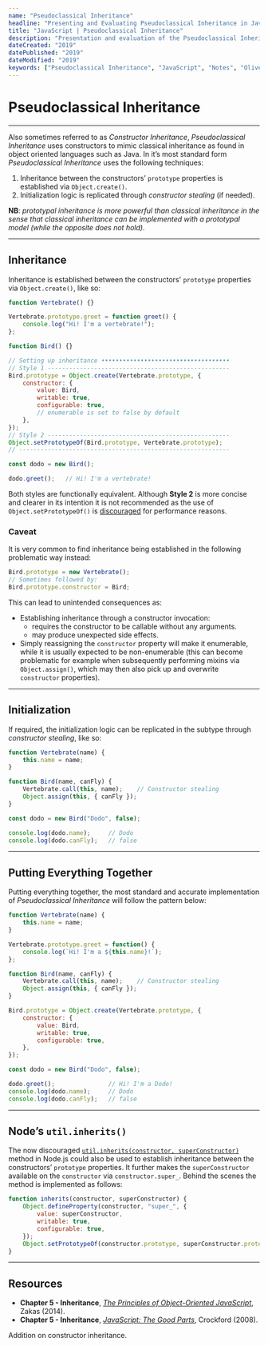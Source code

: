 ```yaml
---
name: "Pseudoclassical Inheritance" 
headline: "Presenting and Evaluating Pseudoclassical Inheritance in JavaScript"
title: "JavaScript | Pseudoclassical Inheritance"
description: "Presentation and evaluation of the Pseudoclassical Inheritance pattern in JavaScript."
dateCreated: "2019"
datePublished: "2019"
dateModified: "2019"
keywords: ["Pseudoclassical Inheritance", "JavaScript", "Notes", "Oliver Sieweke"]
---
```


# Pseudoclassical Inheritance

---

Also sometimes referred to as *Constructor Inheritance*, *Pseudoclassical Inheritance* uses constructors to mimic classical inheritance as found in object oriented languages such as Java. In it’s most standard form *Pseudoclassical Inheritance* uses the following techniques:

1. Inheritance between the constructors’ `prototype` properties is established via `Object.create()`.
2. Initialization logic is replicated through *constructor stealing* (if needed).

**NB**: *prototypal inheritance is more powerful than classical inheritance in the sense that classical inheritance can be implemented with a prototypal model (while the opposite does not hold).*

---

## Inheritance

Inheritance is established between the constructors' `prototype` properties via `Object.create()`, like so:

```js
function Vertebrate() {}

Vertebrate.prototype.greet = function greet() {
    console.log("Hi! I'm a vertebrate!");
};

function Bird() {}

// Setting up inheritance ••••••••••••••••••••••••••••••••••••
// Style 1 ---------------------------------------------------
Bird.prototype = Object.create(Vertebrate.prototype, {
    constructor: {
        value: Bird,
        writable: true,
        configurable: true,
        // enumerable is set to false by default
    },
});
// Style 2 ---------------------------------------------------
Object.setPrototypeOf(Bird.prototype, Vertebrate.prototype);
// -----------------------------------------------------------

const dodo = new Bird();

dodo.greet();   // Hi! I'm a vertebrate!
```

Both styles are functionally equivalent. Although **Style 2** is more concise and clearer in its intention it is not recommended as the use of `Object.setPrototypeOf()` is <a href="https://developer.mozilla.org/en-US/docs/Web/JavaScript/Reference/Global_Objects/Object/setPrototypeOf" target="_blank" rel="noopener noreferrer">discouraged</a> for performance reasons.

### Caveat

It is very common to find inheritance being established in the following problematic way instead:

```js
Bird.prototype = new Vertebrate();
// Sometimes followed by:
Bird.prototype.constructor = Bird;
```

This can lead to unintended consequences as:

* Establishing inheritance through a constructor invocation:
  * requires the constructor to be callable without any arguments.
  * may produce unexpected side effects.
* Simply reassigning the `constructor` property will make it enumerable, while it is usually expected to be non-enumerable (this can become problematic for example when subsequently performing mixins via `Object.assign()`, which may then also pick up and overwrite `constructor` properties).

---

## Initialization

If required, the initialization logic can be replicated in the subtype through *constructor stealing*, like so:

```js
function Vertebrate(name) {
    this.name = name;
}

function Bird(name, canFly) {
    Vertebrate.call(this, name);    // Constructor stealing
    Object.assign(this, { canFly });
}

const dodo = new Bird("Dodo", false);

console.log(dodo.name);     // Dodo
console.log(dodo.canFly);   // false
```

---

## Putting Everything Together

Putting everything together, the most standard and accurate implementation of *Pseudoclassical Inheritance* will follow the pattern below:

```js
function Vertebrate(name) {
    this.name = name;
}

Vertebrate.prototype.greet = function() {
    console.log(`Hi! I'm a ${this.name}!`);
};

function Bird(name, canFly) {
    Vertebrate.call(this, name);	// Constructor stealing
    Object.assign(this, { canFly });
}

Bird.prototype = Object.create(Vertebrate.prototype, {
    constructor: {
        value: Bird,
        writable: true,
        configurable: true,
    },
});

const dodo = new Bird("Dodo", false);

dodo.greet();			    // Hi! I'm a Dodo!
console.log(dodo.name);     // Dodo
console.log(dodo.canFly);	// false
```

---

## Node’s `util.inherits()`

The now discouraged <a href="https://nodejs.org/docs/latest/api/util.html#util_util_inherits_constructor_superconstructor" target="_blank" rel="noopener noreferrer">`util.inherits(constructor, superConstructor)`</a> method in Node.js could also be used to establish inheritance between the constructors’ `prototype` properties. It further makes the `superConstructor` available on the `constructor` via `constructor.super_`. Behind the scenes the method is implemented as follows:

```js
function inherits(constructor, superConstructor) {
    Object.defineProperty(constructor, "super_", {
        value: superConstructor,
        writable: true,
        configurable: true,
    });
    Object.setPrototypeOf(constructor.prototype, superConstructor.prototype);
}
```

---

## Resources

* **Chapter 5 - Inheritance**, [_The Principles of Object-Oriented JavaScript_](/reading/#object-oriented-js), Zakas (2014).
* **Chapter 5 - Inheritance**, [_JavaScript: The Good Parts_](/reading/#javascrtipt-the-good-parts), Crockford (2008).


Addition on constructor inheritance.

